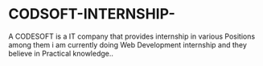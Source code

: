 # CODSOFT-INTERNSHIP-
A CODESOFT is a IT company that provides internship in various Positions among them i am currently doing Web Development internship and they believe in Practical knowledge..
